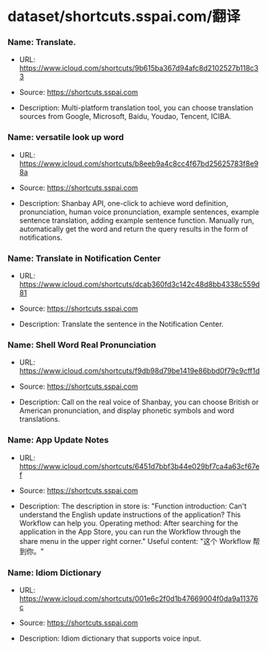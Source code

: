 # dataset/shortcuts.sspai.com/翻译

### Name: Translate.

- URL: https://www.icloud.com/shortcuts/9b615ba367d94afc8d2102527b118c33

- Source: https://shortcuts.sspai.com

- Description: Multi-platform translation tool, you can choose translation sources from Google, Microsoft, Baidu, Youdao, Tencent, ICIBA.

### Name: versatile look up word

- URL: https://www.icloud.com/shortcuts/b8eeb9a4c8cc4f67bd25625783f8e98a

- Source: https://shortcuts.sspai.com

- Description: Shanbay API, one-click to achieve word definition, pronunciation, human voice pronunciation, example sentences, example sentence translation, adding example sentence function. Manually run, automatically get the word and return the query results in the form of notifications.

### Name: Translate in Notification Center

- URL: https://www.icloud.com/shortcuts/dcab360fd3c142c48d8bb4338c559d81

- Source: https://shortcuts.sspai.com

- Description: Translate the sentence in the Notification Center.

### Name: Shell Word Real Pronunciation

- URL: https://www.icloud.com/shortcuts/f9db98d79be1419e86bbd0f79c9cff1d

- Source: https://shortcuts.sspai.com

- Description: Call on the real voice of Shanbay, you can choose British or American pronunciation, and display phonetic symbols and word translations.

### Name: App Update Notes

- URL: https://www.icloud.com/shortcuts/6451d7bbf3b44e029bf7ca4a63cf67ef

- Source: https://shortcuts.sspai.com

- Description: The description in store is: "Function introduction: Can't understand the English update instructions of the application? This Workflow can help you. Operating method: After searching for the application in the App Store, you can run the Workflow through the share menu in the upper right corner."
Useful content: "这个 Workflow 帮到你。"

### Name: Idiom Dictionary

- URL: https://www.icloud.com/shortcuts/001e6c2f0d1b47669004f0da9a11376c

- Source: https://shortcuts.sspai.com

- Description: Idiom dictionary that supports voice input.

